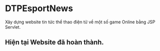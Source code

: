 # DTPEsportNews
Xây dựng website tin tức thể thao điện tử về một số game Online bằng JSP Servlet.

## Hiện tại Website đã hoàn thành.

